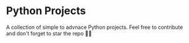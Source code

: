 # Python Projects 

A collection of simple to advnace Python projects. Feel free to contribute and don't forget to star the repo 🌟🌟


